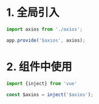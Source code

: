 # 1. 全局引入

```js
import axios from './axios';

app.provide('$axios', axios);
```

# 2. 组件中使用

```js
import {inject} from 'vue'

const $axios = inject('$axios');
```


